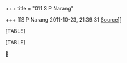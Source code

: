 +++
title = "011 S P Narang"

+++
[[S P Narang	2011-10-23, 21:39:31 [Source](https://groups.google.com/g/bvparishat/c/NPcHTRNM0Hk)]]



[TABLE]

[TABLE]



